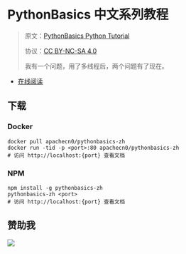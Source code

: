# PythonBasics 中文系列教程

> 原文：[PythonBasics Python Tutorial](https://pythonbasics.org/)
> 
> 协议：[CC BY-NC-SA 4.0](http://creativecommons.org/licenses/by-nc-sa/4.0/)
> 
> 我有一个问题，用了多线程后，两个问题有了现在。

* [在线阅读](http://pybs.flygon.net/)
## 下载

### Docker

```
docker pull apachecn0/pythonbasics-zh
docker run -tid -p <port>:80 apachecn0/pythonbasics-zh
# 访问 http://localhost:{port} 查看文档
```

### NPM

```
npm install -g pythonbasics-zh
pythonbasics-zh <port>
# 访问 http://localhost:{port} 查看文档
```

## 赞助我

![](https://img-blog.csdnimg.cn/20200112005920729.png)
